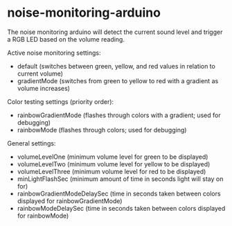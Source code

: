# noise-monitoring-arduino

The noise monitoring arduino will detect the current sound level and trigger a RGB LED based on the volume reading.

Active noise monitoring settings:
- default (switches between green, yellow, and red values in relation to current volume)
- gradientMode (switches from green to yellow to red with a gradient as volume increases)

Color testing settings (priority order):
- rainbowGradientMode (flashes through colors with a gradient; used for debugging)
- rainbowMode (flashes through colors; used for debugging)

General settings:
- volumeLevelOne (minimum volume level for green to be displayed)
- volumeLevelTwo (minimum volume level for yellow to be displayed)
- volumeLevelThree (minimum volume level for red to be displayed)
- minLightFlashSec (minimum amount of time in seconds light will stay on for)
- rainbowGradientModeDelaySec (time in seconds taken between colors displayed for rainbowGradientMode)
- rainbowModeDelaySec (time in seconds taken between colors displayed for rainbowMode)
